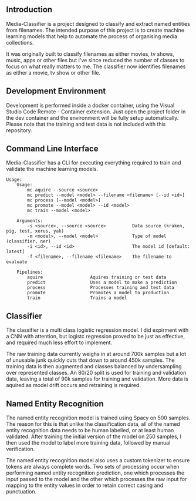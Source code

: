 ## Introduction
Media-Classifier is a project designed to classify and extract named entities from filenames. The intended purpose of this project is to create machine learning models that help to automate the process of organising media collections.

It was originally built to classify filenames as either movies, tv shows, music, apps or other files but I've since reduced the number of classes to focus on what really matters to me. The classifier now identifies filenames as either a movie, tv show or other file.

## Development Environment
Development is performed inside a docker container, using the Visual Studio Code Remote - Container extension. Just open the project folder in the dev container and the environment will be fully setup automatically. Please note that the training and test data is not included with this repository.

## Command Line Interface
Media-Classifier has a CLI for executing everything required to train and validate the machine learning models.

```shell
Usage:
    Usage:
        mc aquire --source <source>
        mc predict --model <model> --filename <filename> [--id <id>]
        mc process [--model <model>]
        mc promote --model <model> --id <model>
        mc train --model <model>

    Arguments:
        -s <source>, --source <source>          Data source (kraken, pig, test, xerus, yak)
        -m <model>, --model <model>             Type of model (classifier, ner)
        -i <id>, --id <id>                      The model id [default: latest]
        -f <filename>, --filename <filename>    The filename to evaluate

    Pipelines:
        aquire                  Aquires training or test data
        predict                 Uses a model to make a prediction
        process                 Processes training and test data
        promote                 Promotes a model to production
        train                   Trains a model
```

## Classifier
The classifier is a multi class logistic regression model. I did expirment with a CNN with attention, but logistc regression proved to be just as effective, and required much less effort to implement.

The raw training data currently weighs in at around 700k samples but a lot of unusable junk quickly cuts that down to around 450k samples. The training data is then augmented and classes balanced by undersampling over represented classes. An 80/20 split is used for training and validation data, leaving a total of 90k samples for training and validation. More data is aquired as model drift occurs and retraining is required.

## Named Entity Recognition
The named entity recognition model is trained using Spacy on 500 samples. The reason for this is that unlike the classification data, all of the named entity recognition data needs to be human labelled, or at least human validated. After training the initial version of the model on 250 samples, I then used the model to label more training data, followed by manual verification.

The named entity recognition model also uses a custom tokenizer to ensure tokens are always complete words. Two sets of processing occur when performing named entity recognition prediction, one which processes the input passed to the model and the other which processes the raw input for mapping to the entity values in order to retain correct casing and punctuation.